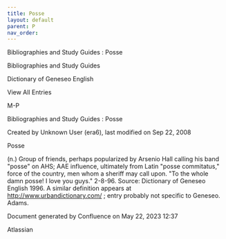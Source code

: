 ```yaml
---
title: Posse
layout: default
parent: P
nav_order:
---
```


Bibliographies and Study Guides : Posse

Bibliographies and Study Guides

Dictionary of Geneseo English

View All Entries

M-P

Bibliographies and Study Guides : Posse

Created by  Unknown User (era6), last modified on Sep 22, 2008

Posse

(n.) Group of friends, perhaps popularized by Arsenio Hall calling his band &quot;posse&quot; on AHS; AAE influence, ultimately from Latin &quot;posse commitatus,&quot; force of the country, men whom a sheriff may call upon. &quot;To the whole damn posse! I love you guys.&quot; 2-8-96. Source: Dictionary of Geneseo English 1996. A similar definition appears at http://www.urbandictionary.com/ ; entry probably not specific to Geneseo. Adams.

Document generated by Confluence on May 22, 2023 12:37

Atlassian
